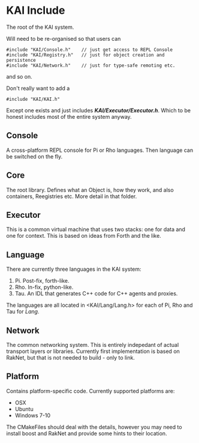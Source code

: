 # KAI Include

The root of the KAI system.

Will need to be re-organised so that users can

	#include "KAI/Console.h"	// just get access to REPL Console
	#include "KAI/Registry.h"	// just for object creation and persistence
	#include "KAI/Network.h"	// just for type-safe remoting etc.

and so on.

Don't really want to add a

	#include "KAI/KAI.h"

Except one exists and just includes ***KAI/Executor/Executor.h***. Which to be honest includes most of the entire system anyway.

## Console
A cross-platform REPL console for Pi or Rho languages. Then language can be switched on the fly.

## Core
The root library. Defines what an Object is, how they work, and also containers, Reegistries etc. More detail in that folder.

## Executor
This is a common virtual machine that uses two stacks: one for data and one for context. This is based on ideas from Forth and the like.

## Language
There are currently three languages in the KAI system:

1. Pi. Post-fix, forth-like.
2. Rho. In-fix, python-like.
3. Tau. An IDL that generates C++ code for C++ agents and proxies.

The languages are all located in <KAI/Lang/Lang.h> for each of Pi, Rho and Tau for _Lang_.

## Network
The common networking system. This is entirely indepedant of actual transport layers or libraries. Currently first implementation is based on RakNet, but that is not needed to build - only to link.

## Platform
Contains platform-specific code. Currently supported platforms are:

* OSX
* Ubuntu
* Windows 7-10

The CMakeFiles should deal with the details, however you may need to install boost and RakNet and provide some hints to their location.
